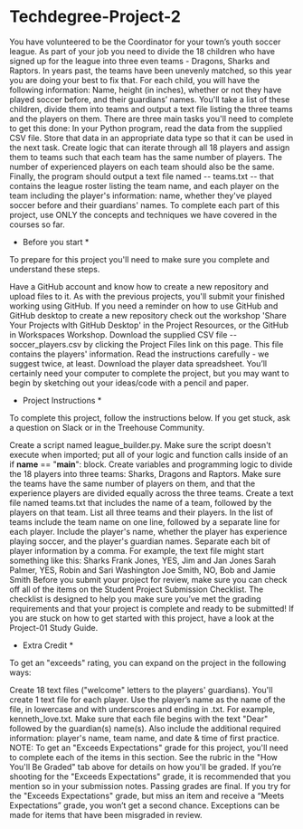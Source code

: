 # Techdegree-Project-2

You have volunteered to be the Coordinator for your town’s youth soccer league. As part of your job you need to divide the 18 children who have signed up for the league into three even teams - Dragons, Sharks and Raptors. In years past, the teams have been unevenly matched, so this year you are doing your best to fix that. For each child, you will have the following information: Name, height (in inches), whether or not they have played soccer before, and their guardians’ names. You'll take a list of these children, divide them into teams and output a text file listing the three teams and the players on them. There are three main tasks you'll need to complete to get this done:
In your Python program, read the data from the supplied CSV file. Store that data in an appropriate data type so that it can be used in the next task.
Create logic that can iterate through all 18 players and assign them to teams such that each team has the same number of players. The number of experienced players on each team should also be the same.
Finally, the program should output a text file named -- teams.txt -- that contains the league roster listing the team name, and each player on the team including the player's information: name, whether they've played soccer before and their guardians' names.
To complete each part of this project, use ONLY the concepts and techniques we have covered in the courses so far.

* Before you start *

To prepare for this project you'll need to make sure you complete and understand these steps.

Have a GitHub account and know how to create a new repository and upload files to it. As with the previous projects, you'll submit your finished working using GitHub.
If you need a reminder on how to use GitHub and GitHub desktop to create a new repository check out the workshop 'Share Your Projects wIth GitHub Desktop' in the Project Resources, or the GitHub in Workspaces Workshop.
Download the supplied CSV file -- soccer_players.csv by clicking the Project Files link on this page. This file contains the players' information.
Read the instructions carefully - we suggest twice, at least.
Download the player data spreadsheet.
You’ll certainly need your computer to complete the project, but you may want to begin by sketching out your ideas/code with a pencil and paper.

* Project Instructions *

To complete this project, follow the instructions below. If you get stuck, ask a question on Slack or in the Treehouse Community.

Create a script named league_builder.py.
Make sure the script doesn't execute when imported; put all of your logic and function calls inside of an if __name__ == "__main__": block.
Create variables and programming logic to divide the 18 players into three teams: Sharks, Dragons and Raptors. Make sure the teams have the same number of players on them, and that the experience players are divided equally across the three teams.
Create a text file named teams.txt that includes the name of a team, followed by the players on that team. List all three teams and their players.
In the list of teams include the team name on one line, followed by a separate line for each player. Include the player's name, whether the player has experience playing soccer, and the player's guardian names. Separate each bit of player information by a comma. For example, the text file might start something like this:
Sharks
Frank Jones, YES, Jim and Jan Jones
Sarah Palmer, YES, Robin and Sari Washington
Joe Smith, NO, Bob and Jamie Smith
Before you submit your project for review, make sure you can check off all of the items on the Student Project Submission Checklist. The checklist is designed to help you make sure you’ve met the grading requirements and that your project is complete and ready to be submitted!
If you are stuck on how to get started with this project, have a look at the Project-01 Study Guide.

* Extra Credit *

To get an "exceeds" rating, you can expand on the project in the following ways:

Create 18 text files ("welcome" letters to the players' guardians). You'll create 1 text file for each player. Use the player’s name as the name of the file, in lowercase and with underscores and ending in .txt. For example, kenneth_love.txt.
Make sure that each file begins with the text "Dear" followed by the guardian(s) name(s). Also include the additional required information: player's name, team name, and date & time of first practice.
NOTE:
To get an "Exceeds Expectations" grade for this project, you'll need to complete each of the items in this section. See the rubric in the "How You'll Be Graded" tab above for details on how you'll be graded.
If you’re shooting for the "Exceeds Expectations" grade, it is recommended that you mention so in your submission notes.
Passing grades are final. If you try for the "Exceeds Expectations" grade, but miss an item and receive a “Meets Expectations” grade, you won’t get a second chance. Exceptions can be made for items that have been misgraded in review.
